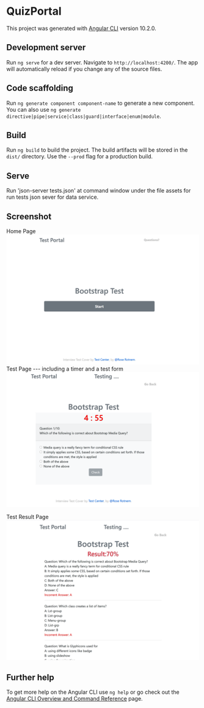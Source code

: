 # QuizPortal

This project was generated with [Angular CLI](https://github.com/angular/angular-cli) version 10.2.0.

## Development server

Run `ng serve` for a dev server. Navigate to `http://localhost:4200/`. The app will automatically reload if you change any of the source files.

## Code scaffolding

Run `ng generate component component-name` to generate a new component. You can also use `ng generate directive|pipe|service|class|guard|interface|enum|module`.

## Build

Run `ng build` to build the project. The build artifacts will be stored in the `dist/` directory. Use the `--prod` flag for a production build.
## Serve 

Run 'json-server tests.json' at command window under the file assets for run tests json sever for data service.

## Screenshot
Home Page
![Home Page](https://github.com/rrotnem/quiz-portal/blob/master/image/homepage.PNG?raw=true)
Test Page --- including a timer and a test form
![test page](https://github.com/rrotnem/quiz-portal/blob/master/image/testpage.PNG?raw=true)

Test Result Page
![Restult Page](https://github.com/rrotnem/quiz-portal/blob/master/image/testresult.PNG?raw=true)




## Further help

To get more help on the Angular CLI use `ng help` or go check out the [Angular CLI Overview and Command Reference](https://angular.io/cli) page.
